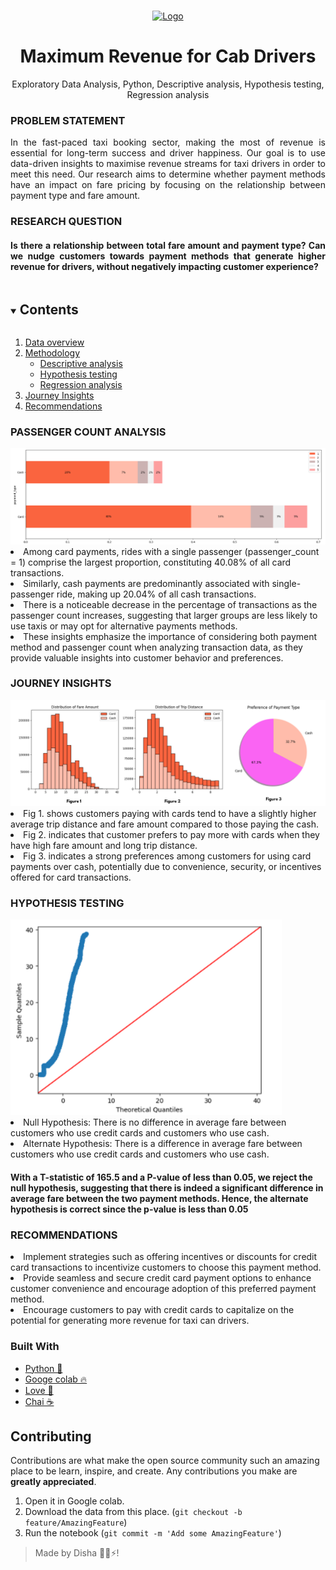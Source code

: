 </span>


<br />
<p align="center">
  <a href="https://github.com/kanitmann/hackathon_readme_template">
    <img src="https://cdn-icons-png.flaticon.com/512/1535/1535791.png" alt="Logo" width="90" height="90">
  </a> 

  <h1 align="center">Maximum Revenue for Cab Drivers</h1>
  <p align = "center"> Exploratory Data Analysis, Python, Descriptive analysis, Hypothesis testing, Regression analysis </p>
<h3 align="left">PROBLEM STATEMENT</h3><p align="justify">In the fast-paced taxi booking sector, making the most of revenue is essential for long-term success and driver happiness. Our goal is to use data-driven insights to maximise revenue streams for taxi drivers in order to meet this need. Our research aims to determine whether payment methods have an impact on fare pricing by focusing on the relationship between payment type and fare amount.</p>


  <h3 align="left">RESEARCH QUESTION</h3><h4 align="justify">Is there a relationship between total fare amount and payment type? Can we nudge customers towards payment methods that generate higher revenue for drivers, without negatively impacting customer experience?</h4>

<details open="open">
  <summary><h2 style="display: inline-block">Contents</h2></summary>
  <ol>
    <li>
      <a href="#about-the-project">Data overview</a>
    </li>
    <li>
      <a href="#about-the-project">Methodology</a>
      <ul>
        <li><a href="#about-the-project">Descriptive analysis</a></li>
        <li><a href="#about-the-project">Hypothesis testing</a></li>
        <li><a href="#about-the-project">Regression analysis</a></li>
      </ul>
    </li>
    <li>
      <a href="#about-the-project">Journey Insights </a>
    </li>
    <li><a href="#about-the-project">Recommendations</a></li>
  </ol>
</details>

<h3>PASSENGER COUNT ANALYSIS</h3>
<img src="Figure 1 (1).png" alt="Logo">
<li><a>Among card payments, rides with a single passenger (passenger_count = 1) comprise the largest proportion, constituting 40.08% of all card transactions.</a></li>
<li><a>Similarly, cash payments are predominantly associated with single-passenger ride, making up 20.04% of all cash transactions.</a></li>
<li><a> There is a noticeable decrease in the percentage of transactions as the passenger count increases, suggesting that larger groups are less likely to use taxis or may opt for alternative payments methods.</a> </li>
<li><a>These insights emphasize the importance of considering both payment method and passenger count when analyzing transaction data, as they provide valuable insights into customer behavior and preferences.</a></li>

<h3>JOURNEY INSIGHTS</h3>
<img src="Figure 1.png" alt="Logo">
<li><a>Fig 1. shows customers paying with cards tend to have a slightly higher average trip distance and fare amount compared to those paying the cash.</a></li>
<li><a>Fig 2. indicates that customer prefers to pay more with cards when they have high fare amount and long trip distance.</a></li>
<li><a>Fig 3. indicates a strong preferences among customers for using card payments over cash, potentially due to convenience, security, or incentives offered for card transactions.</a></li>

<h3>HYPOTHESIS TESTING</h3>
<img src="Figure 1 (2).png" alt="Logo">
<li>Null Hypothesis: There is no difference in average fare between customers who use credit cards and customers who use cash.</li>
<li>Alternate Hypothesis: There is a difference in average fare between customers who use credit cards and customers who use cash.</li>
<h4>With a T-statistic of 165.5 and a P-value of less than 0.05, we reject the null hypothesis, suggesting that there is indeed a significant difference in average fare between the two payment methods. Hence, the alternate hypothesis is correct since the p-value is less than 0.05</h4>



<h3>RECOMMENDATIONS</h3>
<li>
  <a>Implement strategies such as offering incentives or discounts for credit card transactions to incentivize customers to choose this payment method.</a>
</li>
<li>
  <a>Provide seamless and secure credit card payment options to enhance customer convenience and encourage adoption of this preferred payment method.</a>
</li>
<li>
  <a>Encourage customers to pay with credit cards to capitalize on the potential for generating more revenue for taxi can drivers.</a>
</li>

### Built With

- [Python 🐍](https://www.python.org/)
- [Googe colab 🔥](https://colab.research.google.com/)
- [Love 💝](https://en.wikipedia.org/wiki/Love)
- [Chai ☕](https://en.wikipedia.org/wiki/Masala_chai)





   


## Contributing

Contributions are what make the open source community such an amazing place to be learn, inspire, and create. Any contributions you make are **greatly appreciated**.

1. Open it in Google colab.
2. Download the data from this place.  (`git checkout -b feature/AmazingFeature`)
3. Run the notebook (`git commit -m 'Add some AmazingFeature'`)


> Made by Disha 🙋‍♀️⚡!


<!-- MARKDOWN LINKS & IMAGES -->
<!-- https://www.markdownguide.org/basic-syntax/#reference-style-links -->

[product-screenshot]: (images/screenshot.png)
